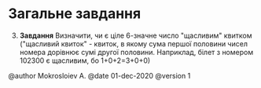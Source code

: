 # Загальне завдання

3. **Завдання** Визначити, чи є ціле 6-значне число "щасливим" квитком ("щасливий квиток" - квиток, в якому сума першої половини чисел номера дорівнює сумі другої половини. Наприклад, білет з номером 102300 є щасливим, бо 1+0+2=3+0+0)

@author Mokrosloiev A.
@date 01-dec-2020
@version 1
